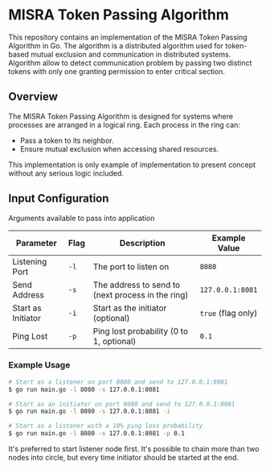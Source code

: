 # MISRA Token Passing Algorithm

This repository contains an implementation of the MISRA Token Passing Algorithm in Go. The algorithm is a distributed algorithm used for token-based mutual exclusion and communication in distributed systems. Algorithm allow to detect communication problem by passing two distinct tokens with only one granting permission to enter critical section.

## Overview

The MISRA Token Passing Algorithm is designed for systems where processes are arranged in a logical ring. Each process in the ring can:

- Pass a token to its neighbor.
- Ensure mutual exclusion when accessing shared resources.

This implementation is only example of implementation to present concept without any serious logic included. 

## Input Configuration

Arguments available to pass into application

| Parameter          | Flag    | Description                                       | Example Value       |
|--------------------|---------|---------------------------------------------------|---------------------|
| Listening Port     | `-l`    | The port to listen on                             | `8080`              |
| Send Address       | `-s`    | The address to send to (next process in the ring) | `127.0.0.1:8081`    |
| Start as Initiator | `-i`    | Start as the initiator (optional)                 | `true` (flag only)  |
| Ping Lost          | `-p`    | Ping lost probability (0 to 1, optional)          | `0.1`               |

### Example Usage

```bash
# Start as a listener on port 8080 and send to 127.0.0.1:8081
$ go run main.go -l 8080 -s 127.0.0.1:8081

# Start as an initiator on port 8080 and send to 127.0.0.1:8081
$ go run main.go -l 8080 -s 127.0.0.1:8081 -i

# Start as a listener with a 10% ping loss probability
$ go run main.go -l 8080 -s 127.0.0.1:8081 -p 0.1
```

It's preferred to start listener node first. It's possible to chain more than two nodes into circle, but every time initiator should be started at the end.